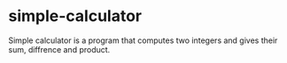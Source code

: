 # simple-calculator
Simple calculator is a program that computes two integers and gives their sum, diffrence and product.
